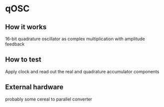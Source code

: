 <!---

This file is used to generate your project datasheet. Please fill in the information below and delete any unused
sections.

You can also include images in this folder and reference them in the markdown. Each image must be less than
512 kb in size, and the combined size of all images must be less than 1 MB.
-->

# qOSC

## How it works

16-bit quadrature oscillator as complex multiplication with amplitude feedback

## How to test

Apply clock and read out the real and quadrature accumulator components

## External hardware

probably some cereal to parallel converter
